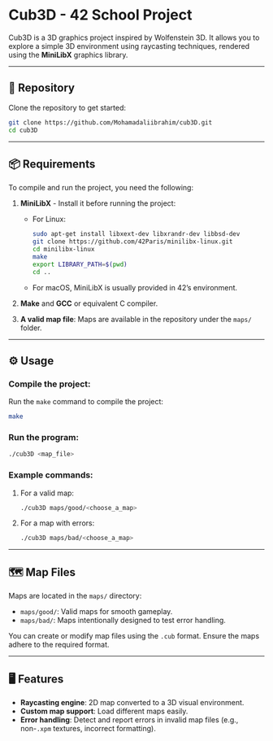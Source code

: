 # Cub3D - 42 School Project  

Cub3D is a 3D graphics project inspired by Wolfenstein 3D. It allows you to explore a simple 3D environment using raycasting techniques, rendered using the **MiniLibX** graphics library.

---

## 📂 Repository  
Clone the repository to get started:  
```bash
git clone https://github.com/Mohamadaliibrahim/cub3D.git
cd cub3D
```

---

## 📦 Requirements  

To compile and run the project, you need the following:  
1. **MiniLibX** - Install it before running the project:  
   - For Linux:  
     ```bash
     sudo apt-get install libxext-dev libxrandr-dev libbsd-dev
     git clone https://github.com/42Paris/minilibx-linux.git
     cd minilibx-linux
     make
     export LIBRARY_PATH=$(pwd)
     cd ..
     ```
   - For macOS, MiniLibX is usually provided in 42’s environment.

2. **Make** and **GCC** or equivalent C compiler.

3. **A valid map file**: Maps are available in the repository under the `maps/` folder.

---

## ⚙️ Usage  

### Compile the project:
Run the `make` command to compile the project:
```bash
make
```

### Run the program:
```bash
./cub3D <map_file>
```

### Example commands:
1. For a valid map:
   ```bash
   ./cub3D maps/good/<choose_a_map>
   ```
2. For a map with errors:
   ```bash
   ./cub3D maps/bad/<choose_a_map>
   ```

---

## 🗺️ Map Files  

Maps are located in the `maps/` directory:  
- `maps/good/`: Valid maps for smooth gameplay.
- `maps/bad/`: Maps intentionally designed to test error handling.

You can create or modify map files using the `.cub` format. Ensure the maps adhere to the required format.

---

## 🖥️ Features  
- **Raycasting engine**: 2D map converted to a 3D visual environment.  
- **Custom map support**: Load different maps easily.  
- **Error handling**: Detect and report errors in invalid map files (e.g., non-`.xpm` textures, incorrect formatting).
